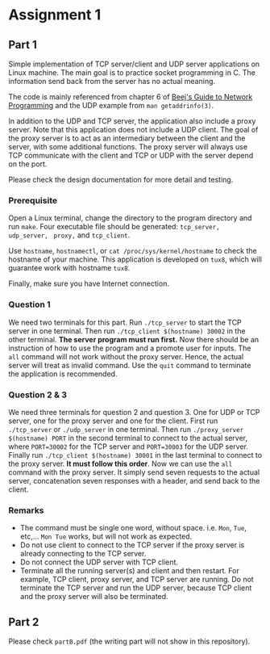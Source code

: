# Assignment 1

## Part 1
Simple implementation of TCP server/client and UDP server applications on 
Linux machine. The main goal is to practice socket programming in C. 
The information send back from the server has no actual meaning. 

The code is mainly referenced from chapter 6 of 
[Beej's Guide to Network Programming](https://beej.us/guide/bgnet/pdf/bgnet_usl_c_1.pdf)
and the UDP example from `man getaddrinfo(3)`. 

In addition to the UDP and TCP server, the application also include a proxy 
server. Note that this application does not include a UDP client. The goal
of the proxy server is to act as an intermediary between the client and the server, 
with some additional functions. The proxy server will always use TCP communicate 
with the client and TCP or UDP with the server depend on the port. 

Please check the design documentation for more detail and testing. 


### Prerequisite

Open a Linux terminal, change the directory to the program directory and run 
`make`. Four executable file should be generated: `tcp_server, udp_server, `
`proxy,` and `tcp_client`. 

Use `hostname`, `hostnamectl`, or `cat /proc/sys/kernel/hostname` to check the 
hostname of your machine. This application is developed on `tux8`, which will
guarantee work with hostname `tux8`. 

Finally, make sure you have Internet connection.

### Question 1
We need two terminals for this part. Run ```./tcp_server``` to start the TCP 
server in one terminal. Then run ```./tcp_client $(hostname) 30002``` in the 
other terminal. __The server program must run first.__ Now there should be 
an instruction of how to use the program and a promote user for inputs. 
The `all` command will not work without the proxy server. Hence, the actual 
server will treat as invalid command. Use the `quit` command to terminate 
the application is recommended. 

### Question 2 & 3
We need three terminals for question 2 and question 3. One for UDP or TCP server, 
one for the proxy server and one for the client. 
First run `./tcp_server` or `./udp_server` in one terminal. Then run 
`./proxy_server $(hostname) PORT` in the second terminal to connect to the actual
server, where `PORT=30002` for 
the TCP server and `PORT=30003` for the UDP server. Finally run 
`./tcp_client $(hostname) 30001` in the last terminal to connect to the proxy
server. __It must follow this order__. Now we can use the `all` command with the 
proxy server.  It simply send seven requests to the actual server, concatenation 
seven responses with a header, and send back to the client. 

### Remarks
- The command must be single one word, without space. i.e. `Mon`, `Tue`, etc,...
`Mon Tue` works, but will not work as expected.
- Do not use client to connect to the TCP server if the proxy server 
is already connecting to the TCP server.  
- Do not connect the UDP server with TCP client. 
- Terminate all the running server(s) and client and then restart. For example, 
TCP client, proxy server, and TCP server are running. Do not terminate the TCP
server and run the UDP server, because TCP client and the proxy server will 
also be terminated. 

## Part 2
Please check `partB.pdf` (the writing part will not show in this repository).
